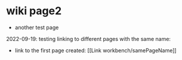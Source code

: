 # wiki page2

 - another test page

2022-09-19: testing linking to different pages with the same name:

- link to the first page created: [[Link workbench/samePageName]]


